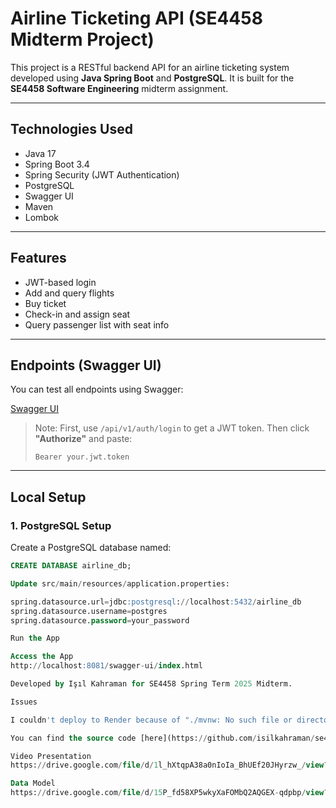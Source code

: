 #  Airline Ticketing API (SE4458 Midterm Project)

This project is a RESTful backend API for an airline ticketing system developed using **Java Spring Boot** and **PostgreSQL**. It is built for the **SE4458 Software Engineering** midterm assignment.

---

## Technologies Used

- Java 17  
- Spring Boot 3.4 
- Spring Security (JWT Authentication)  
- PostgreSQL  
- Swagger UI  
- Maven  
- Lombok  

---

## Features

-  JWT-based login
-  Add and query flights
-  Buy ticket
-  Check-in and assign seat
-  Query passenger list with seat info

---

##  Endpoints (Swagger UI)

You can test all endpoints using Swagger:

 [Swagger UI](http://localhost:8081/swagger-ui/index.html)

> Note: First, use `/api/v1/auth/login` to get a JWT token. Then click **"Authorize"** and paste:
>
> ```
> Bearer your.jwt.token
> ```

---

##  Local Setup

### 1. PostgreSQL Setup

Create a PostgreSQL database named:

```sql
CREATE DATABASE airline_db;

Update src/main/resources/application.properties:

spring.datasource.url=jdbc:postgresql://localhost:5432/airline_db
spring.datasource.username=postgres
spring.datasource.password=your_password

Run the App

Access the App
http://localhost:8081/swagger-ui/index.html

Developed by Işıl Kahraman for SE4458 Spring Term 2025 Midterm.

Issues

I couldn't deploy to Render because of "./mvnw: No such file or directory" this error and whatever I do I couldnt't solve it.

You can find the source code [here](https://github.com/isilkahraman/se4458-midterm).

Video Presentation
https://drive.google.com/file/d/1l_hXtqpA38a0nIoIa_BhUEf20JHyrzw_/view?usp=sharing

Data Model
https://drive.google.com/file/d/15P_fd58XP5wkyXaFOMbQ2AQGEX-qdpbp/view?usp=sharing




